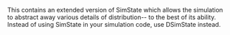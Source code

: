 This contains an extended version of SimState which allows the simulation to abstract away various details of distribution-- to the best of its ability. Instead of using SimState in your simulation code, use DSimState instead.
